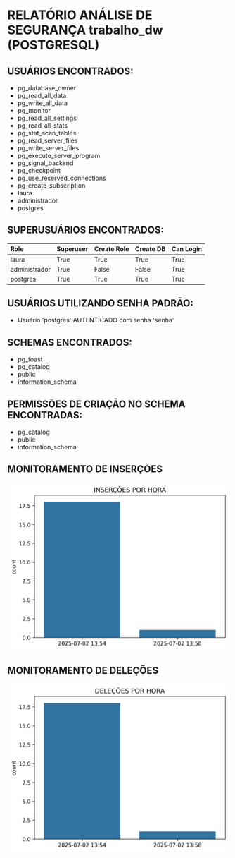 # RELATÓRIO ANÁLISE DE SEGURANÇA trabalho_dw (POSTGRESQL)


 ## USUÁRIOS ENCONTRADOS:
- pg_database_owner
- pg_read_all_data
- pg_write_all_data
- pg_monitor
- pg_read_all_settings
- pg_read_all_stats
- pg_stat_scan_tables
- pg_read_server_files
- pg_write_server_files
- pg_execute_server_program
- pg_signal_backend
- pg_checkpoint
- pg_use_reserved_connections
- pg_create_subscription
- laura
- administrador
- postgres


 ## SUPERUSUÁRIOS ENCONTRADOS:
| Role          | Superuser   | Create Role   | Create DB   | Can Login   |
|:--------------|:------------|:--------------|:------------|:------------|
| laura         | True        | True          | True        | True        |
| administrador | True        | False         | False       | True        |
| postgres      | True        | True          | True        | True        |


 ## USUÁRIOS UTILIZANDO SENHA PADRÃO: 
- Usuário 'postgres' AUTENTICADO com senha 'senha'


 ## SCHEMAS ENCONTRADOS:
- pg_toast     
- pg_catalog     
- public     
- information_schema     


 ## PERMISSÕES DE CRIAÇÃO NO SCHEMA ENCONTRADAS:
- pg_catalog     
- public     
- information_schema     

 ## MONITORAMENTO DE INSERÇÕES


 ![Gráfico INSERT](graphics/grafico_inserts_2025-07-02.png)
 ## MONITORAMENTO DE DELEÇÕES


 ![Gráfico INSERT](graphics/grafico_deletes_2025-07-02.png)